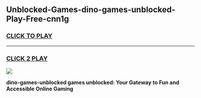 
## Unblocked-Games-dino-games-unblocked-Play-Free-cnn1g
<h3>
<a href="https://premium76.site?title=dino-games-unblocked&ref=22A">CLICK TO PLAY</a></h3>
<hr>

<h3>
<a href="https://premium76.site?title=dino-games-unblocked&ref=22A">CLICK 2 PLAY</a>
  
</h3>

<a href="https://premium76.site?title=dino-games-unblocked&ref=22A"><img src="https://clearcache.store/games.png"></a>


**dino-games-unblocked games unblocked: Your Gateway to Fun and Accessible Online Gaming**
